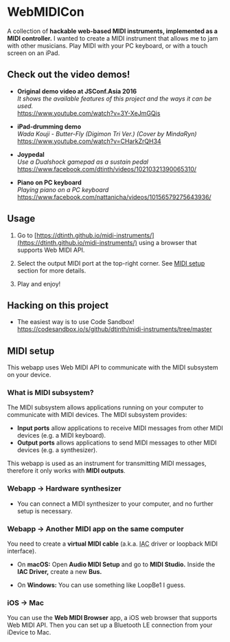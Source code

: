 # WebMIDICon

A collection of **hackable web-based MIDI instruments, implemented as a MIDI controller.**
I wanted to create a MIDI instrument that allows me to jam with other musicians.
Play MIDI with your PC keyboard, or with a touch screen on an iPad.

## Check out the video demos!

- **Original demo video at JSConf.Asia 2016**<br />
  _It shows the available features of this project and the ways it can be used._<br />
  https://www.youtube.com/watch?v=3Y-XeJmGQis

- **iPad-drumming demo**<br />
  _Wada Kouji - Butter-Fly (Digimon Tri Ver.) (Cover by MindaRyn)_<br />
  https://www.youtube.com/watch?v=CHarkZrQH34

- **Joypedal**<br />
  _Use a Dualshock gamepad as a sustain pedal_<br />
  https://www.facebook.com/dtinth/videos/10210321390065310/

- **Piano on PC keyboard**<br />
  _Playing piano on a PC keyboard_<br />
  https://www.facebook.com/nattanicha/videos/10156579275643936/

## Usage

1. Go to [https://dtinth.github.io/midi-instruments/](https://dtinth.github.io/midi-instruments/) using a browser that supports Web MIDI API.

2. Select the output MIDI port at the top-right corner. See [MIDI setup](#midi-setup) section for more details.

3. Play and enjoy!

## Hacking on this project

- The easiest way is to use Code Sandbox! https://codesandbox.io/s/github/dtinth/midi-instruments/tree/master

## MIDI setup

This webapp uses Web MIDI API to communicate with the MIDI subsystem on your device.

### What is MIDI subsystem?

The MIDI subsystem allows applications running on your computer to communicate with MIDI devices.
The MIDI subsystem provides:

- **Input ports** allow applications to receive MIDI messages from other MIDI devices (e.g. a MIDI keyboard).
- **Output ports** allows applications to send MIDI messages to other MIDI devices (e.g. a synthesizer).

This webapp is used as an instrument for transmitting MIDI messages, therefore it only works with **MIDI outputs**.

### Webapp &rarr; Hardware synthesizer

- You can connect a MIDI synthesizer to your computer, and no further setup is necessary.

### Webapp &rarr; Another MIDI app on the same computer

You need to create a **virtual MIDI cable** (a.k.a. <acronym title="inter-application communication">IAC</acronym> driver or loopback MIDI interface).

- On **macOS:** Open **Audio MIDI Setup** and go to **MIDI Studio.** Inside the **IAC Driver,** create a new **Bus.**

- On **Windows:** You can use something like LoopBe1 I guess.

### iOS &rarr; Mac

You can use the **Web MIDI Browser** app, a iOS web browser that supports Web MIDI API.
Then you can set up a Bluetooth LE connection from your iDevice to Mac.

